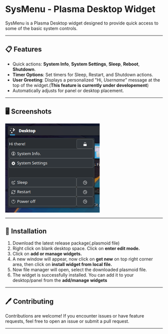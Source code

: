 # SysMenu - Plasma Desktop Widget

SysMenu is a Plasma Desktop widget designed to provide quick access to some of the basic system controls. 

---

## 📋 Features

 - Quick actions: **System Info**, **System Settings**, **Sleep**, **Reboot**, **Shutdown**.
 - **Timer Options**: Set timers for Sleep, Restart, and Shutdown actions.
- **User Greeting**: Displays a personalized "Hi, *Username*" message at the top of the widget.(**This feature is currently under developement**)
-  Automatically adjusts for panel or desktop placement.


---

## 🖥️ Screenshots

![SysMenu](images/screenshot01.png)

---

## 🚀 Installation

1. Download the latest release package(.plasmoid file)
2. Right click on blank desktop space. Click on **enter edit mode.**
3. Click on **add or manage widgets.** 
4. A new window will appear, now click on **get new** on top right corner area, then click on **install widget from local file.**
5. Now file manager will open, select the downloaded plasmoid file.
6. The widget is successfully installed. You can add it to your desktop/panel from the **add/manage widgets**

---
 
## 🖊️ Contributing

Contributions are welcome! If you encounter issues or have feature requests, feel free to open an issue or submit a pull request.

---

